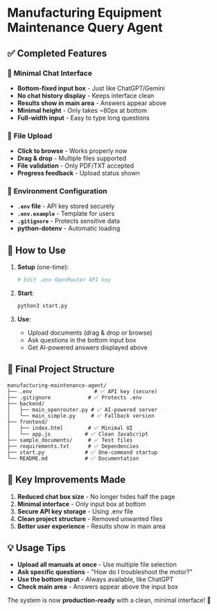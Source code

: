 # Manufacturing Equipment Maintenance Query Agent

## ✅ **Completed Features**

### 🎯 **Minimal Chat Interface**
- **Bottom-fixed input box** - Just like ChatGPT/Gemini
- **No chat history display** - Keeps interface clean
- **Results show in main area** - Answers appear above
- **Minimal height** - Only takes ~80px at bottom
- **Full-width input** - Easy to type long questions

### 📁 **File Upload**
- **Click to browse** - Works properly now
- **Drag & drop** - Multiple files supported
- **File validation** - Only PDF/TXT accepted
- **Progress feedback** - Upload status shown

### 🔐 **Environment Configuration**
- **`.env` file** - API key stored securely
- **`.env.example`** - Template for users
- **`.gitignore`** - Protects sensitive data
- **python-dotenv** - Automatic loading

## 🚀 **How to Use**

1. **Setup** (one-time):
   ```bash
   # Edit .env OpenRouter API key
   ```

2. **Start**:
   ```bash
   python3 start.py
   ```

3. **Use**:
   - Upload documents (drag & drop or browse)
   - Ask questions in the bottom input box
   - Get AI-powered answers displayed above

## 📁 **Final Project Structure**
```
manufacturing-maintenance-agent/
├── .env                    # ✅ API key (secure)
├── .gitignore            # ✅ Protects .env
├── backend/
│   ├── main_openrouter.py # ✅ AI-powered server
│   └── main_simple.py     # ✅ Fallback version
├── frontend/
│   ├── index.html        # ✅ Minimal UI
│   └── app.js           # ✅ Clean JavaScript
├── sample_documents/     # ✅ Test files
├── requirements.txt      # ✅ Dependencies
├── start.py             # ✅ One-command startup
└── README.md            # ✅ Documentation
```

## 🎯 **Key Improvements Made**

1. **Reduced chat box size** - No longer hides half the page
2. **Minimal interface** - Only input box at bottom
3. **Secure API key storage** - Using .env file
4. **Clean project structure** - Removed unwanted files
5. **Better user experience** - Results show in main area

## 💡 **Usage Tips**

- **Upload all manuals at once** - Use multiple file selection
- **Ask specific questions** - "How do I troubleshoot the motor?"
- **Use the bottom input** - Always available, like ChatGPT
- **Check main area** - Answers appear above the input box

The system is now **production-ready** with a clean, minimal interface! 🎉
